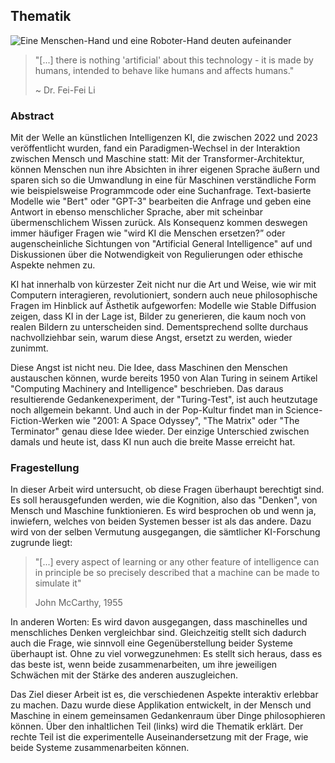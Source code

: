 ## Thematik

![Eine Menschen-Hand und eine Roboter-Hand deuten aufeinander](/assets/images/Cover.png)

> "[...] there is nothing 'artificial' about this technology - it is made by humans, intended to behave like humans and affects humans."
>
> ~ Dr. Fei-Fei Li

### Abstract

Mit der Welle an künstlichen Intelligenzen KI, die zwischen 2022 und 2023 veröffentlicht wurden, fand ein Paradigmen-Wechsel in der Interaktion zwischen Mensch und Maschine statt: Mit der Transformer-Architektur, können Menschen nun ihre Absichten in ihrer eigenen Sprache äußern und sparen sich so die Umwandlung in eine für Maschinen verständliche Form wie beispielsweise Programmcode oder eine Suchanfrage. Text-basierte Modelle wie "Bert" oder "GPT-3" bearbeiten die Anfrage und geben eine Antwort in ebenso menschlicher Sprache, aber mit scheinbar übermenschlichem Wissen zurück. Als Konsequenz kommen deswegen immer häufiger Fragen wie "wird KI die Menschen ersetzen?” oder augenscheinliche Sichtungen von "Artificial General Intelligence" auf und Diskussionen über die Notwendigkeit von Regulierungen oder ethische Aspekte nehmen zu.

KI hat innerhalb von kürzester Zeit nicht nur die Art und Weise, wie wir mit Computern interagieren, revolutioniert, sondern auch neue philosophische Fragen im Hinblick auf Ästhetik aufgeworfen: Modelle wie Stable Diffusion zeigen, dass KI in der Lage ist, Bilder zu generieren, die kaum noch von realen Bildern zu unterscheiden sind. Dementsprechend sollte durchaus nachvollziehbar sein, warum diese Angst, ersetzt zu werden, wieder zunimmt.

Diese Angst ist nicht neu. Die Idee, dass Maschinen den Menschen austauschen können, wurde bereits 1950 von Alan Turing in seinem Artikel "Computing Machinery and Intelligence" beschrieben. Das daraus resultierende Gedankenexperiment, der "Turing-Test", ist auch heutzutage noch allgemein bekannt. Und auch in der Pop-Kultur findet man in Science-Fiction-Werken wie "2001: A Space Odyssey", "The Matrix" oder "The Terminator" genau diese Idee wieder. Der einzige Unterschied zwischen damals und heute ist, dass KI nun auch die breite Masse erreicht hat.

### Fragestellung

In dieser Arbeit wird untersucht, ob diese Fragen überhaupt berechtigt sind. Es soll herausgefunden werden, wie die Kognition, also das "Denken", von Mensch und Maschine funktionieren. Es wird besprochen ob und wenn ja, inwiefern, welches von beiden Systemen besser ist als das andere. Dazu wird von der selben Vermutung ausgegangen, die sämtlicher KI-Forschung zugrunde liegt:

> "[...] every aspect of learning or any other feature of intelligence can in principle be so precisely described that a machine can be made to simulate it"
>
> John McCarthy, 1955

In anderen Worten: Es wird davon ausgegangen, dass maschinelles und menschliches Denken vergleichbar sind. Gleichzeitig stellt sich dadurch auch die Frage, wie sinnvoll eine Gegenüberstellung beider Systeme überhaupt ist. Ohne zu viel vorwegzunehmen: Es stellt sich heraus, dass es das beste ist, wenn beide zusammenarbeiten, um ihre jeweiligen Schwächen mit der Stärke des anderen auszugleichen.

Das Ziel dieser Arbeit ist es, die verschiedenen Aspekte interaktiv erlebbar zu machen. Dazu wurde diese Applikation entwickelt, in der Mensch und Maschine in einem gemeinsamen Gedankenraum über Dinge philosophieren können. Über den inhaltlichen Teil (links) wird die Thematik erklärt. Der rechte Teil ist die experimentelle Auseinandersetzung mit der Frage, wie beide Systeme zusammenarbeiten können.
